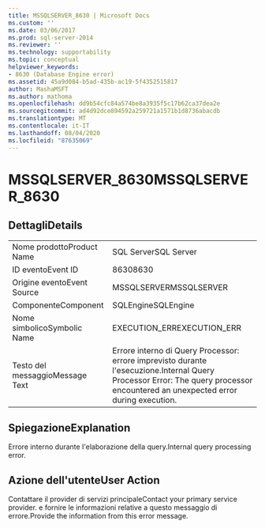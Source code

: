 ```yaml
---
title: MSSQLSERVER_8630 | Microsoft Docs
ms.custom: ''
ms.date: 03/06/2017
ms.prod: sql-server-2014
ms.reviewer: ''
ms.technology: supportability
ms.topic: conceptual
helpviewer_keywords:
- 8630 (Database Engine error)
ms.assetid: 45a9d084-b5ad-435b-ac19-5f4352515817
author: MashaMSFT
ms.author: mathoma
ms.openlocfilehash: dd9b54cfc84a574be8a3935f5c17b62ca37dea2e
ms.sourcegitcommit: ad4d92dce894592a259721a1571b1d8736abacdb
ms.translationtype: MT
ms.contentlocale: it-IT
ms.lasthandoff: 08/04/2020
ms.locfileid: "87635069"
---
```

# <a name="mssqlserver_8630"></a><span data-ttu-id="a9a13-102">MSSQLSERVER_8630</span><span class="sxs-lookup"><span data-stu-id="a9a13-102">MSSQLSERVER_8630</span></span>
    
## <a name="details"></a><span data-ttu-id="a9a13-103">Dettagli</span><span class="sxs-lookup"><span data-stu-id="a9a13-103">Details</span></span>  
  
|||  
|-|-|  
|<span data-ttu-id="a9a13-104">Nome prodotto</span><span class="sxs-lookup"><span data-stu-id="a9a13-104">Product Name</span></span>|<span data-ttu-id="a9a13-105">SQL Server</span><span class="sxs-lookup"><span data-stu-id="a9a13-105">SQL Server</span></span>|  
|<span data-ttu-id="a9a13-106">ID evento</span><span class="sxs-lookup"><span data-stu-id="a9a13-106">Event ID</span></span>|<span data-ttu-id="a9a13-107">8630</span><span class="sxs-lookup"><span data-stu-id="a9a13-107">8630</span></span>|  
|<span data-ttu-id="a9a13-108">Origine evento</span><span class="sxs-lookup"><span data-stu-id="a9a13-108">Event Source</span></span>|<span data-ttu-id="a9a13-109">MSSQLSERVER</span><span class="sxs-lookup"><span data-stu-id="a9a13-109">MSSQLSERVER</span></span>|  
|<span data-ttu-id="a9a13-110">Componente</span><span class="sxs-lookup"><span data-stu-id="a9a13-110">Component</span></span>|<span data-ttu-id="a9a13-111">SQLEngine</span><span class="sxs-lookup"><span data-stu-id="a9a13-111">SQLEngine</span></span>|  
|<span data-ttu-id="a9a13-112">Nome simbolico</span><span class="sxs-lookup"><span data-stu-id="a9a13-112">Symbolic Name</span></span>|<span data-ttu-id="a9a13-113">EXECUTION_ERR</span><span class="sxs-lookup"><span data-stu-id="a9a13-113">EXECUTION_ERR</span></span>|  
|<span data-ttu-id="a9a13-114">Testo del messaggio</span><span class="sxs-lookup"><span data-stu-id="a9a13-114">Message Text</span></span>|<span data-ttu-id="a9a13-115">Errore interno di Query Processor: errore imprevisto durante l'esecuzione.</span><span class="sxs-lookup"><span data-stu-id="a9a13-115">Internal Query Processor Error: The query processor encountered an unexpected error during execution.</span></span>|  
  
## <a name="explanation"></a><span data-ttu-id="a9a13-116">Spiegazione</span><span class="sxs-lookup"><span data-stu-id="a9a13-116">Explanation</span></span>  
 <span data-ttu-id="a9a13-117">Errore interno durante l'elaborazione della query.</span><span class="sxs-lookup"><span data-stu-id="a9a13-117">Internal query processing error.</span></span>  
  
## <a name="user-action"></a><span data-ttu-id="a9a13-118">Azione dell'utente</span><span class="sxs-lookup"><span data-stu-id="a9a13-118">User Action</span></span>  
 <span data-ttu-id="a9a13-119">Contattare il provider di servizi principale</span><span class="sxs-lookup"><span data-stu-id="a9a13-119">Contact your primary service provider.</span></span> <span data-ttu-id="a9a13-120">e fornire le informazioni relative a questo messaggio di errore.</span><span class="sxs-lookup"><span data-stu-id="a9a13-120">Provide the information from this error message.</span></span>  
  
  
